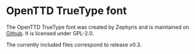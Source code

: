 # OpenTTD TrueType font

The OpenTTD TrueType font was created by Zephyris and is maintained on [Github](https://github.com/zephyris/openttd-ttf).
It is licensed under GPL-2.0.

The currently included files correspond to release v0.3.
